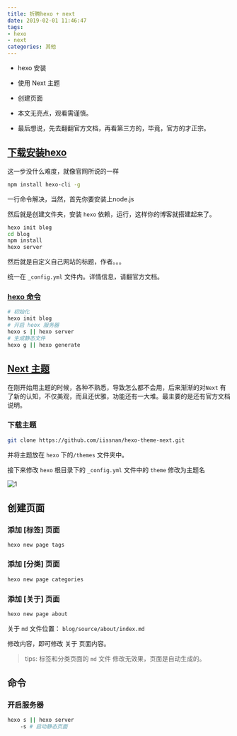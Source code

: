 ```yaml
---
title: 折腾hexo + next
date: 2019-02-01 11:46:47
tags: 
- hexo
- next
categories: 其他
---
```


- hexo 安装

- 使用 Next 主题
- 创建页面
- 本文无亮点，观看需谨慎。
- 最后想说，先去翻翻官方文档，再看第三方的，毕竟，官方的才正宗。

<!--more-->

## [下载安装hexo](https://hexo.io/zh-cn/)

这一步没什么难度，就像官网所说的一样

```bash
npm install hexo-cli -g
```

一行命令解决，当然，首先你要安装上node.js

然后就是创建文件夹，安装 `hexo` 依赖，运行，这样你的博客就搭建起来了。

```bash
hexo init blog
cd blog
npm install
hexo server
```

然后就是自定义自己网站的标题，作者。。。

统一在 `_config.yml` 文件内。详情信息，请翻官方文档。

### [hexo 命令](https://hexo.io/zh-cn/docs/commands)

```bash
# 初始化
hexo init blog 
# 开启 heox 服务器
hexo s || hexo server
# 生成静态文件
hexo g || hexo generate
```



## [Next 主题](http://theme-next.iissnan.com/)

在刚开始用主题的时候，各种不熟悉，导致怎么都不会用，后来渐渐的对`Next` 有了新的认知，不仅美观，而且还优雅，功能还有一大堆。最主要的是还有官方文档说明。



### 下载主题

```bash
git clone https://github.com/iissnan/hexo-theme-next.git
```

并将主题放在 `hexo` 下的`/themes` 文件夹中。

接下来修改 `hexo` 根目录下的 `_config.yml` 文件中的 `theme` 修改为主题名 

![1](/折腾hexo-next/hexo1.jpg)



## 创建页面

### 添加 [标签] 页面

```
hexo new page tags
```

### 添加 [分类] 页面

```bash
hexo new page categories
```

### 添加 [关于] 页面

```bash
hexo new page about
```

关于 `md` 文件位置： `blog/source/about/index.md`

修改内容，即可修改 关于 页面内容。

> tips: 标签和分类页面的 `md` 文件 修改无效果，页面是自动生成的。

## 命令

### 开启服务器

```bash
hexo s || hexo server
	-s # 启动静态页面
```

